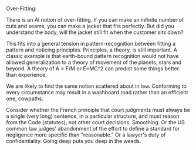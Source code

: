 Over-Fitting:

There is an AI notion of over-fitting.  If you can make an infinite number of cuts and seams, you can make a jacket that fits perfectly.  But did you understand the body, will the jacket still fit when the customer sits down?

This fits into a general tension in pattern-recognition between fitting a pattern and noticing principles.  Principles, a theory, is still important.  A classic example is that earth-bound pattern recognition would not have allowed generalization to a theory of movement of the planets, stars and beyond.  A theory of A = F/M or E=MC^2 can predict some things better than experience.

We are likely to find the same notion scattered about in law. Conforming to every circumstance may result in a washboard road rather than an efficient one, cowpaths. 

Consider whether the French principle that court judgments must always be a single (very long) sentence, in a particular structure, and must reason from the Code (statutes), not other court decisions.  Smoothing. Or the US common law judges' abandonment of the effort to define a standard for negligence more specific than "reasonable."  Or a lawyer's duty of confidentiality.  Going deep puts you deep in the weeds. 

